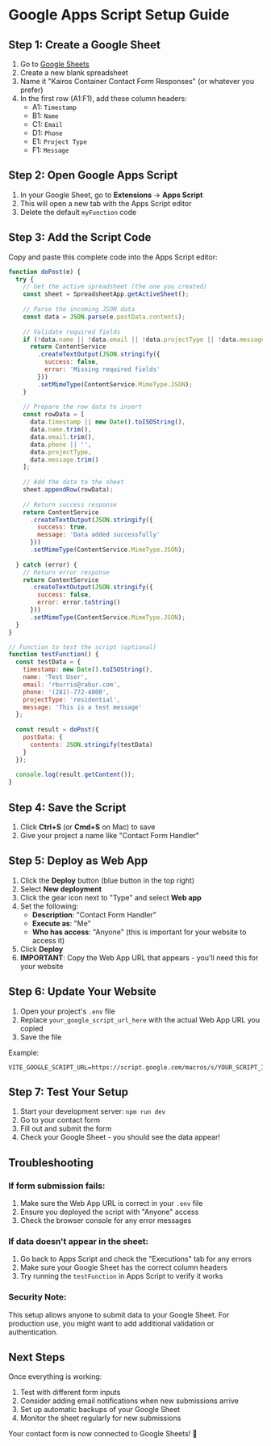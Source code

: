 # Google Apps Script Setup Guide

## Step 1: Create a Google Sheet

1. Go to [Google Sheets](https://sheets.google.com)
2. Create a new blank spreadsheet
3. Name it "Kairos Container Contact Form Responses" (or whatever you prefer)
4. In the first row (A1:F1), add these column headers:
   - A1: `Timestamp`
   - B1: `Name`
   - C1: `Email`
   - D1: `Phone`
   - E1: `Project Type`
   - F1: `Message`

## Step 2: Open Google Apps Script

1. In your Google Sheet, go to **Extensions** → **Apps Script**
2. This will open a new tab with the Apps Script editor
3. Delete the default `myFunction` code

## Step 3: Add the Script Code

Copy and paste this complete code into the Apps Script editor:

```javascript
function doPost(e) {
  try {
    // Get the active spreadsheet (the one you created)
    const sheet = SpreadsheetApp.getActiveSheet();
    
    // Parse the incoming JSON data
    const data = JSON.parse(e.postData.contents);
    
    // Validate required fields
    if (!data.name || !data.email || !data.projectType || !data.message) {
      return ContentService
        .createTextOutput(JSON.stringify({
          success: false,
          error: 'Missing required fields'
        }))
        .setMimeType(ContentService.MimeType.JSON);
    }
    
    // Prepare the row data to insert
    const rowData = [
      data.timestamp || new Date().toISOString(),
      data.name.trim(),
      data.email.trim(),
      data.phone || '',
      data.projectType,
      data.message.trim()
    ];
    
    // Add the data to the sheet
    sheet.appendRow(rowData);
    
    // Return success response
    return ContentService
      .createTextOutput(JSON.stringify({
        success: true,
        message: 'Data added successfully'
      }))
      .setMimeType(ContentService.MimeType.JSON);
      
  } catch (error) {
    // Return error response
    return ContentService
      .createTextOutput(JSON.stringify({
        success: false,
        error: error.toString()
      }))
      .setMimeType(ContentService.MimeType.JSON);
  }
}

// Function to test the script (optional)
function testFunction() {
  const testData = {
    timestamp: new Date().toISOString(),
    name: 'Test User',
    email: 'rburris@rabur.com',
    phone: '(281)-772-4800',
    projectType: 'residential',
    message: 'This is a test message'
  };
  
  const result = doPost({
    postData: {
      contents: JSON.stringify(testData)
    }
  });
  
  console.log(result.getContent());
}
```

## Step 4: Save the Script

1. Click **Ctrl+S** (or **Cmd+S** on Mac) to save
2. Give your project a name like "Contact Form Handler"

## Step 5: Deploy as Web App

1. Click the **Deploy** button (blue button in the top right)
2. Select **New deployment**
3. Click the gear icon next to "Type" and select **Web app**
4. Set the following:
   - **Description**: "Contact Form Handler"
   - **Execute as**: "Me"
   - **Who has access**: "Anyone" (this is important for your website to access it)
5. Click **Deploy**
6. **IMPORTANT**: Copy the Web App URL that appears - you'll need this for your website

## Step 6: Update Your Website

1. Open your project's `.env` file
2. Replace `your_google_script_url_here` with the actual Web App URL you copied
3. Save the file

Example:
```
VITE_GOOGLE_SCRIPT_URL=https://script.google.com/macros/s/YOUR_SCRIPT_ID/exec
```

## Step 7: Test Your Setup

1. Start your development server: `npm run dev`
2. Go to your contact form
3. Fill out and submit the form
4. Check your Google Sheet - you should see the data appear!

## Troubleshooting

### If form submission fails:
1. Make sure the Web App URL is correct in your `.env` file
2. Ensure you deployed the script with "Anyone" access
3. Check the browser console for any error messages

### If data doesn't appear in the sheet:
1. Go back to Apps Script and check the "Executions" tab for any errors
2. Make sure your Google Sheet has the correct column headers
3. Try running the `testFunction` in Apps Script to verify it works

### Security Note:
This setup allows anyone to submit data to your Google Sheet. For production use, you might want to add additional validation or authentication.

## Next Steps

Once everything is working:
1. Test with different form inputs
2. Consider adding email notifications when new submissions arrive
3. Set up automatic backups of your Google Sheet
4. Monitor the sheet regularly for new submissions

Your contact form is now connected to Google Sheets! 🎉
